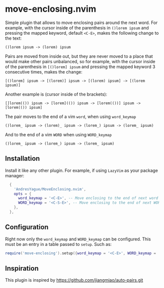 # move-enclosing.nvim

Simple plugin that allows to move enclosing pairs around the next word. For example, with the cursor inside of the parenthesis in `()lorem ipsum` and pressing the mapped keyword, default `<C-E>`, makes the following change to the text:

    ()lorem ipsum -> (lorem) ipsum

Pairs are moved from inside out, but they are never moved to a place that would make other pairs unbalanced, so for example, with the cursor inside of the parenthesis in `[()lorem] ipsum` and pressing the mapped keyword 3 consecutive times, makes the change:

    [()lorem] ipsum -> [(lorem)] ipsum -> [(lorem) ipsum] -> [(lorem ipsum)]

Another example is (cursor inside of the brackets):

    []lorem(()) ipsum -> [lorem](()) ipsum -> [lorem(())] ipsum -> [lorem(()) ipsum]

The pair moves to the end of a vim `word`, when using `word_keymap`

    ()lorem_ ipsum -> (lorem)_ ipsum -> (lorem_) ipsum -> (lorem_ ipsum)

And to the end of a vim `WORD` when using `WORD_keymap`

    ()lorem_ ipsum -> (lorem_) ipsum -> (lorem_ ipsum)

## Installation

Install it like any other plugin. For example, if using `LazyVim` as your package manager:

```lua
  {
    'AndresYague/MoveEnclosing.nvim',
    opts = {
      word_keymap = '<C-E>', -- Move enclosing to the end of next word
      WORD_keymap = '<C-S-E>', -- Move enclosing to the end of next WORD
    },
  },
```

## Configuration

Right now only the `word_keymap` and `WORD_keymap` can be configured. This must be an entry in a table passed to `setup`. Such as:

```lua
require('move-enclosing').setup({word_keymap = '<C-E>', WORD_keymap = '<C-S-E>'})
```

## Inspiration

This plugin is inspired by https://github.com/jiangmiao/auto-pairs.git
